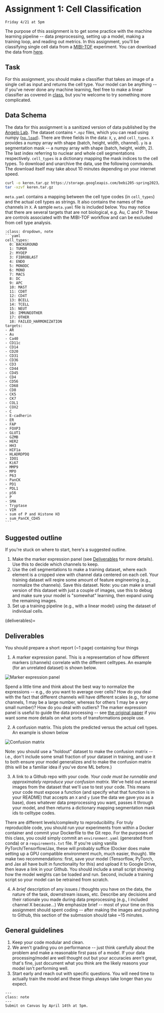 # Assignment 1: Cell Classification

```{admonition} Due Date
Friday 4/21 at 5pm
```
The purpose of this assignment is to get some practice with the machine learning pipeline -- data preprocessing, setting up a model, making a training loop, and reading out metrics. In this assignment, you'll be classifying single cell data from a [MIBI-TOF](https://www.science.org/doi/10.1126/sciadv.aax5851) experiment. You can download the data from [here](https://storage.googleapis.com/bebi205-spring2023/keren.tar.gz).

## Task
For this assignment, you should make a classifier that takes an image of a single cell as input and returns the cell type. Your model can be anything -- if you've never done any machine learning, feel free to make a linear classifier as covered in [class](notebooks/linear-classifier), but you're welcome to try something more complicated.

## Data Schema
The data for this assignment is a sanitized version of data published by the [Angelo Lab](https://www.angelolab.com/mibi-data). The dataset contains `*.npz` files, which you can read using numpy ([`np.load`](https://numpy.org/doc/stable/reference/generated/numpy.load.html)). There are three fields in the data: `X`, `y`, and `cell_types`. `X` provides a numpy array with shape (batch, height, width, channel). `y` is a segmentation mask -- a numpy array with shape (batch, height, width, 2). The last index referring to nuclear and whole cell segmentations respectively. `cell_types` is a dictionary mapping the mask indices to the cell types. To download and unarchive the data, use the following commands. The download itself may take about 10 minutes depending on your internet speed.

```bash
curl -o keren.tar.gz https://storage.googleapis.com/bebi205-spring2023/keren.tar.gz
tar -xzvf keren.tar.gz
```

`meta.yaml` contains a mapping between the cell type codes (in `cell_types`) and the actual cell types as strings. It also contains the names of the channels in `X`. A sample `meta.yaml` file is included below. You may notice that there are several targets that are not biological, e.g. Au, C and P. These are controls associated with the MIBI-TOF workflow and can be excluded from cell type analysis.

````{admonition} meta.yaml
:class: dropdown, note
```yaml
cell_types:
  0: BACKGROUND
  1: TUMOR
  2: MYOEP
  3: FIBROBLAST
  4: ENDO
  5: MONODC
  6: MONO
  7: MACS
  8: DC
  9: APC
  10: MAST
  11: CD8T
  12: CD4T
  13: BCELL
  14: TCELL
  15: NEUT
  16: IMMUNEOTHER
  17: OTHER
  18: FAILED_HARMONIZATION
targets:
- AR
- Au
- Ca40
- CD11c
- CD14
- CD20
- CD31
- CD36
- CD3
- CD44
- CD45
- CD4
- CD56
- CD68
- CD8
- CK5
- CK7
- COL1
- COX2
- C
- E-cadherin
- ER
- FAP
- FOXP3
- GLUT1
- GZMB
- HER2
- HH3
- HIF1a
- HLADRDPDQ
- IDO1
- Ki67
- MMP9
- MPO
- P63
- PanCK
- PD1
- PDL1
- pS6
- P
- SMA
- Tryptase
- VIM
- sum of P and Histone H3
- sum_PanCK_CD45
```
````

## Suggested outline
If you're stuck on where to start, here's a suggested outline.
1. Make the marker expression panel (see [Deliverables](deliverables) for more details). Use this to decide which channels to keep.
2. Use the cell segmentations to make a training dataset, where each element is a cropped view with channel data centered on each cell. Your training dataset will reqire some amount of feature engineering (e.g., normalize the channels). Save this dataset. Note: you can make a small version of this dataset with just a couple of images, use this to debug and make sure your model is "somewhat" learning, then expand using the remaining images.
3. Set up a training pipeline (e.g., with a linear model) using the dataset of individual cells.


(deliverables)=
## Deliverables
You should prepare a short report (~1 page) containing four things

1. A marker expression panel. This is a representation of how different markers (channels) correlate with the different celltypes. An example (for an unrelated dataset) is shown below.

![](../images/marker_expression.jpg "Marker expression panel")

Spend a little time and think about the best way to normalize the expressions -- e.g., do you want to average over cells? How do you deal with the fact that different channels will have different scales (e.g., for some channels, 1 may be a large number, whereas for others 1 may be a very small number)? How do you deal with outliers? The marker expression panel is useful to guide the data processing -- see [the original paper](https://www.cell.com/cell/fulltext/S0092-8674(18)31100-0) if you want some more details on what sorts of transformations people use.

2. A confusion matrix. This plots the predicted versus the actual cell types. An example is shown below

![](../images/confusion_matrix.jpg "Confusion matrix")

Note: you should use a "holdout" dataset to make the confusion matrix -- i.e., don't include some small fraction of your dataset in training, and use it to both ensure your model generalizes and to make the confusion matrix (this will be a familiar idea if you've done ML before.)

3. A link to a Github repo with your code. *Your code must be runnable and approximately reproduce your confusion matrix.* We've held out several images from the dataset that we'll use to test your code. This means your code must expose a function (and specify what that function is in your README) that accepts an `X` and `y` (use the data we gave you as a base), does whatever data preprocessing you want, passes it through your model, and then returns a dictionary mapping segmentation mask ids to celltype codes.

There are different levels/complexity to reproducibility. For truly reproducible code, you should run your experiments from within a Docker container and commit your Dockerfile to the Git repo. For the purposes of this class, you could simply commit an `environment.yaml` (generated from conda) or a `requirements.txt` file. If you're using vanilla PyTorch/Tensorflow/Jax, these will probably suffice (Docker does make setting up a GPU compatible environment much, much easier, though). We make two recommendations: first, save your model (Tensorflow, PyTorch, and Jax all have built in functionality for this) and upload it to Google Drive, then leave a link in your Github. You should include a small script showing how the model weights can be loaded and run. Second, include a training script so your model can be retrained from scratch.

4. A *brief* description of any issues / thoughts you have on the data, the nature of the task, downstream issues, etc. Describe any decisions and their rationale you made during data preprocessing (e.g., I included channel X because...) We emphasize brief -- most of your time on this assignment should spent coding -- after making the images and pushing to Github, this section of the submssion should take ~15 minutes.

## General guidelines
1. Keep your code modular and clean.
2. We aren't grading you on performance -- just think carefully about the problem and make a reasonable first pass of a model. If your data processing/model are well thought out but your accuracies aren't great, that's fine, just document what you think are the likely reasons your model isn't performing well.
3. Start early and reach out with specific questions. You will need time to actually train the model and these things always take longer than you expect.

```{admonition} Submission
---
class: note
---
Submit on Canvas by April 14th at 5pm.
```
